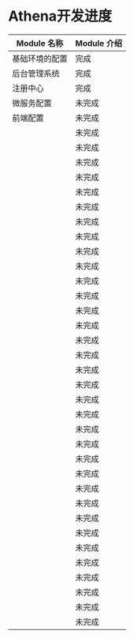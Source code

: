 # Athena开发进度



| Module 名称 | Module 介绍 |
|-----------|----------|
| 基础环境的配置   | 完成       |
| 后台管理系统    | 完成       |
| 注册中心      | 完成       |
| 微服务配置     | 未完成      |
| 前端配置      | 未完成       |
|           | 未完成       |
|           | 未完成       |
|           | 未完成       |
|           | 未完成       |
|           | 未完成       |
|           | 未完成       |
|           | 未完成       |
|           | 未完成      |
|           | 未完成       |
|           | 未完成       |
|           | 未完成       |=
|           | 未完成       |
|           | 未完成       |
|           | 未完成       |
|           | 未完成       |
|           | 未完成       |
|           | 未完成      |
|           | 未完成       |
|           | 未完成       |
|           | 未完成       |
|           | 未完成       |
|           | 未完成       |
|           | 未完成       |
|           | 未完成       |
|           | 未完成       |
|           | 未完成      |
|           | 未完成       |
|           | 未完成       |
|           | 未完成       |
|           | 未完成       |
|           | 未完成       |
|           | 未完成       |
|           | 未完成       |
|           | 未完成       |

